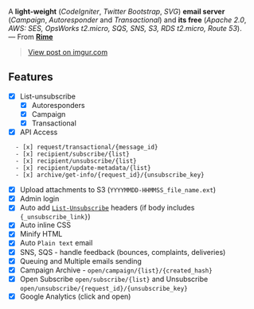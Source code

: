 A **light-weight** (*CodeIgniter*, *Twitter Bootstrap*, *SVG*) **email server** (*Campaign*, *Autoresponder* and *Transactional*) and **its free** (*Apache 2.0*, *AWS: SES, OpsWorks t2.micro, SQS, SNS, S3, RDS t2.micro, Route 53*).  
&mdash; From **[Rime](https://rime.co)**

<blockquote class="imgur-embed-pub" lang="en" data-id="RW3VYR8"><a href="//imgur.com/RW3VYR8">View post on imgur.com</a></blockquote><script async src="//s.imgur.com/min/embed.js" charset="utf-8"></script>

## Features

- [x] List-unsubscribe
  - [x] Autoresponders
  - [x] Campaign
  - [x] Transactional

- [x] API Access
   
```
  - [x] request/transactional/{message_id}
  - [x] recipient/subscribe/{list}
  - [x] recipient/unsubscribe/{list}
  - [x] recipient/update-metadata/{list}
  - [x] archive/get-info/{request_id}/{unsubscribe_key}
```

- [x] Upload attachments to S3 (`YYYYMMDD-HHMMSS_file_name.ext`)
- [x] Admin login
- [x] Auto add [`List-Unsubscribe`](http://www.list-unsubscribe.com/) headers (if body includes `{_unsubscribe_link}`)
- [x] Auto inline CSS
- [x] Minify HTML
- [x] Auto `Plain text` email
- [x] SNS, SQS - handle feedback (bounces, complaints, deliveries)
- [x] Queuing and Multiple emails sending
- [x] Campaign Archive - `open/campaign/{list}/{created_hash}`
- [x] Open Subscribe `open/subscribe/{list}` and Unsubscribe `open/unsubscribe/{request_id}/{unsubscribe_key}`
- [x] Google Analytics (click and open)
